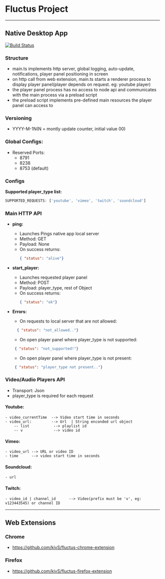 # Fluctus Project
  

---

## Native Desktop App

[![Build Status](https://travis-ci.com/kivS/Fluctus.svg?token=sg5BpRwHDJkqqN1EJg9d&branch=master)](https://travis-ci.com/kivS/Fluctus)

### Structure
  - main.ts implements http server, global logging, auto-update, notifications, player panel positioning in screen
  - on http call from web extension, main.ts starts a renderer process to display player panel(player depends on request. eg: youtube player)
  - the player panel process has no access to node api and communicates with the main process via a preload script 
  - the preload script implements pre-defined main resources the player panel can access to 


### Versioning
  - YYYY-M-1N(N = montly update counter, initial value 00)

### Global Configs:
  * Reserved Ports:
      * 8791
      * 8238
      * 8753 (default)


### Configs
**Supported player_type list:**
  ```javascript
  SUPPORTED_REQUESTS: ['youtube', 'vimeo', 'twitch', 'soundcloud']

  ```

### Main HTTP API

  * **ping:**
      - Launches Pings native app local server
      - Method: GET
      - Payload: None
      - On success returns:
        ```json
        { "status": "alive"}

        ```


  * **start_player:**
      - Launches requested player panel 
      - Method: POST
      - Payload: player_type, rest of Object
      - On success returns:
        ```json
        { "status": "ok"}

        ```

  * **Errors:**
      - On requests to local server that are not allowed:
      ```json
        { "status": "not_allowed.."}

      ```

      - On open player panel where player_type is not supported:
       ```json
        { "status": "not_supported!"}

      ```

       - On open player panel where player_type is not present:
       ```json
        { "status": "player_type not present.."}

      ```


### Video/Audio Players API
  - Transport: Json
  - player_type is required for each request

#### Youtube:
    - video_currentTime  --> Video start time in seconds
    - video_url:         --> Url  | String enconded url object
        -- list           --> playlist id
        -- v              --> video id

  
#### Vimeo:
    - video_url --> URL or video ID
    - time      --> video start time in seconds
    

#### Soundcloud:
    - url


#### Twitch:
    - video_id | channel_id      --> Video(prefix must be 'v', eg: v123443545) or channel ID

---


## Web Extensions


### Chrome
- https://github.com/kivS/fluctus-chrome-extension


### Firefox
- https://github.com/kivS/fluctus-firefox-extension
